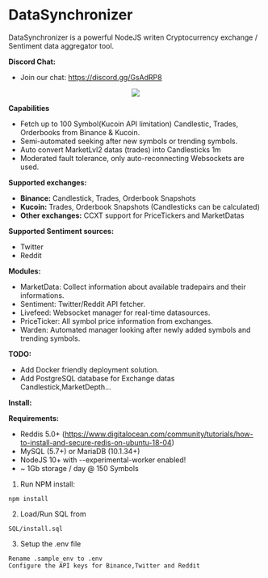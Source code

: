 # DataSynchronizer

DataSynchronizer is a powerful NodeJS writen Cryptocurrency exchange / Sentiment data aggregator tool. 

**Discord Chat:**
- Join our chat: https://discord.gg/GsAdRP8

<p align="center">
<img  src="https://raw.githubusercontent.com/stockmlbot/DataSynchronizer/master/Readme/Readmepic.png">
</p>

**Capabilities**
- Fetch up to 100 Symbol(Kucoin API limitation) Candlestic, Trades, Orderbooks from Binance & Kucoin.
- Semi-automated seeking after new symbols or trending symbols.
- Auto convert MarketLvl2 datas (trades) into Candlesticks 1m
- Moderated fault tolerance, only auto-reconnecting Websockets are used. 

**Supported exchanges:**
- **Binance:** Candlestick, Trades, Orderbook Snapshots
- **Kucoin:** Trades, Orderbook Snapshots (Candlesticks can be calculated)
- **Other exchanges:** CCXT support for PriceTickers and MarketDatas

**Supported Sentiment sources:**
- Twitter
- Reddit

**Modules:**
- MarketData: Collect information about available tradepairs and their informations.
- Sentiment: Twitter/Reddit API fetcher.
- Livefeed: Websocket manager for real-time datasources.
- PriceTicker: All symbol price information from exchanges.
- Warden: Automated manager looking after newly added symbols and trending symbols.

**TODO:**
- Add Docker friendly deployment solution.
- Add PostgreSQL database for Exchange datas Candlestick,MarketDepth...


**Install:**

**Requirements:**
- Reddis 5.0+ (https://www.digitalocean.com/community/tutorials/how-to-install-and-secure-redis-on-ubuntu-18-04)
- MySQL (5.7+) or MariaDB (10.1.34+)
- NodeJS 10+ with --experimental-worker enabled!
- ~ 1Gb storage / day @ 150 Symbols


1. Run NPM install:
```
npm install
```
2. Load/Run SQL from
```
SQL/install.sql
```
3. Setup the .env file
```
Rename .sample_env to .env
Configure the API keys for Binance,Twitter and Reddit
```

